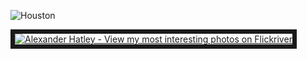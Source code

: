 ![Houston](https://user-images.githubusercontent.com/79431814/116591113-1992e800-a8e4-11eb-9956-3cfc94f10737.jpg)

<a href="https://www.flickriver.com/photos/alexander_burakov/popular-interesting/"><img src="https://www.flickriver.com/badge/user/all/interesting/shuffle/medium-horiz/ffffff/333333/109137992@N02.jpg" border="7" alt="Alexander Hatley - View my most interesting photos on Flickriver" title="Alexander Hatley - View my most interesting photos on Flickriver"/></a>

